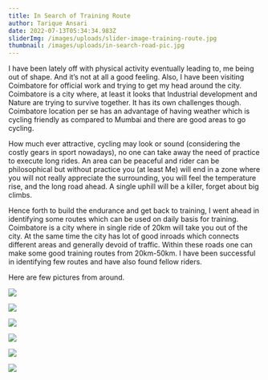 ```yaml
---
title: In Search of Training Route
author: Tarique Ansari
date: 2022-07-13T05:34:34.983Z
sliderImg: /images/uploads/slider-image-training-route.jpg
thumbnail: /images/uploads/in-search-road-pic.jpg
---
```

I have been lately off with physical activity eventually leading to, me being out of shape. And it’s not at all a good feeling. Also, I have been visiting Coimbatore for official work and trying to get my head around the city. Coimbatore is a city where, at least it looks that Industrial development and Nature are trying to survive together. It has its own challenges though. Coimbatore location per se has an advantage of having weather which is cycling friendly as compared to Mumbai and there are good areas to go cycling.

How much ever attractive, cycling may look or sound (considering the costly gears in sport nowadays), no one can take away the need of practice to execute long rides. An area can be peaceful and rider can be philosophical but without practice you (at least Me) will end in a zone where you will not really appreciate the surrounding, you will feel the temperature rise, and the long road ahead. A single uphill will be a killer, forget about big climbs.

Hence forth to build the endurance and get back to training, I went ahead in identifying some routes which can be used on daily basis for training. Coimbatore is a city where in single ride of 20km will take you out of the city. At the same time the city has lot of good inroads which connects different areas and generally devoid of traffic. Within these roads one can make some good training routes from 20km-50km. I have been successful in identifying few routes and have also found fellow riders.

Here are few pictures from around.

![](/images/uploads/img_0428.jpg)

![](/images/uploads/not-alone.png)

![](/images/uploads/palamali.jpg)

![](/images/uploads/forest.jpg)

![](/images/uploads/hills.jpg)

![](/images/uploads/road-has-answers.jpg)

<!--EndFragment-->